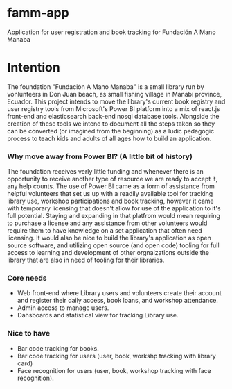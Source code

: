 # famm-app
Application for user registration and book tracking for Fundación A Mano Manaba


# Intention
The foundation "Fundación A Mano Manaba" is a small library run by vonlunteers in Don Juan beach, as small fishing village in Manabí province, Ecuador. 
This project intends to move the library's current book registry and user registry tools from Microsoft's Power BI platform into a mix of react.js front-end and elasticsearch back-end nosql database tools.
Alongside the creation of these tools we intend to document all the steps taken so they can be converted (or imagined from the beginning) as a ludic pedagogic process to teach kids and adults of all ages how to build an application. 

### Why move away from Power BI? (A little bit of history)
The foundation receives verly little funding and whenever there is an opportunity to receive another type of resource we are ready to accept it, any help counts. The use of Power BI came as a form of assistance from helpful volunteers that set us up with a readily available tool for tracking library use, workshop participations and book tracking, however it came with temporary licensing that doesn't allow for use of the application to it's full potential. Staying and expanding in that platfrom would mean requiring to purchase a license and any assistance from other volunteers would require them to have knowledge on a set application that often need licensing. 
It would also be nice to build the library's application as open source software, and utilizing open source (and open code) tooling for full access to learning and development of other orgnaizations outside the library that are also in need of tooling for their libraries. 

### Core needs
- Web front-end where Library users and volunteers create their account and register their daily access, book loans, and workshop attendance.
- Admin access to manage users.
- Dahsboards and statistical view for tracking Library use.

### Nice to have
- Bar code tracking for books.
- Bar code tracking for users (user, book, workshp tracking with library card)
- Face recognition for users (user, book, workshop tracking with face recognition).

